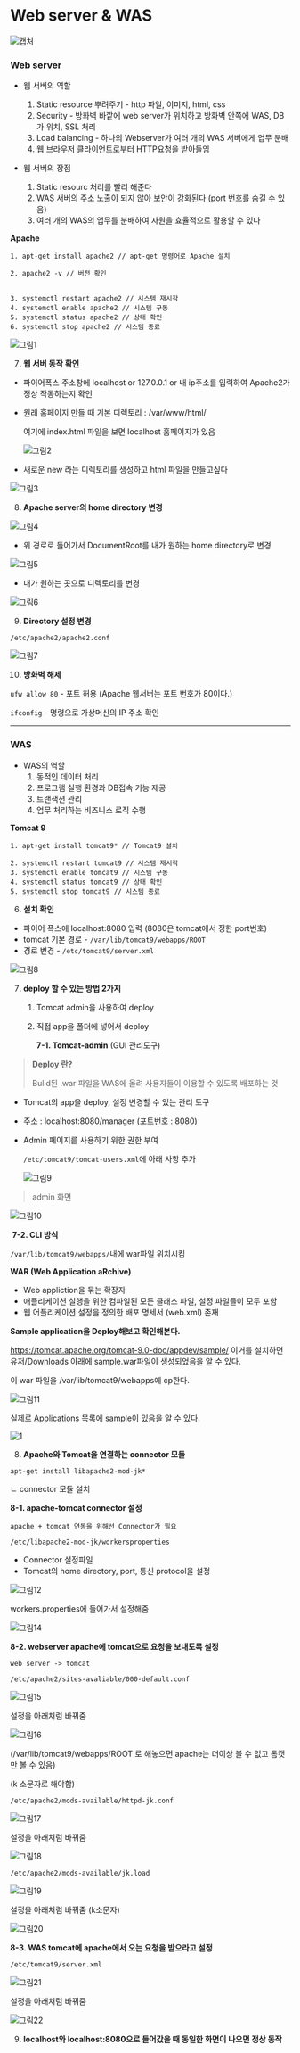 # Web server & WAS

![캡처](https://user-images.githubusercontent.com/63223374/86771402-1f85b700-c08d-11ea-8b6b-0b9926d59aa4.PNG)

### Web server

- 웹 서버의 역할
  1. Static resource 뿌려주기 - http 파일, 이미지, html, css
  2. Security - 방화벽 바깥에 web server가 위치하고 방화벽 안쪽에 WAS, DB가 위치,  SSL 처리
  3. Load balancing - 하나의 Webserver가 여러 개의 WAS 서버에게 업무 분배
  4. 웹 브라우저 클라이언트로부터 HTTP요청을 받아들임



- 웹 서버의 장점
  1.  Static resourc 처리를 빨리 해준다
  2. WAS 서버의 주소 노출이 되지 않아 보안이 강화된다 (port 번호를 숨길 수 있음)
  3. 여러 개의 WAS의 업무를 분배하여 자원을 효율적으로 활용할 수 있다



**Apache**

```
1. apt-get install apache2 // apt-get 명령어로 Apache 설치

2. apache2 -v // 버전 확인


3. systemctl restart apache2 // 시스템 재시작
4. systemctl enable apache2 // 시스템 구동
5. systemctl status apache2 // 상태 확인
6. systemctl stop apache2 // 시스템 종료 
```

![그림1](https://user-images.githubusercontent.com/63223374/86769265-d8e28d80-c089-11ea-8a27-03b880a5b128.png)



7. **웹 서버 동작 확인**

- 파이어폭스 주소창에 localhost or 127.0.0.1 or 내 ip주소를 입력하여 Apache2가 정상 작동하는지 확인

- 원래 홈페이지 만들 때 기본 디렉토리 : /var/www/html/

  여기에 index.html 파일을 보면 localhost 홈페이지가 있음

  ![그림2](https://user-images.githubusercontent.com/63223374/86769582-53131200-c08a-11ea-9132-738b72885376.png)

- 새로운 new 라는 디렉토리를 생성하고 html 파일을 만들고싶다

![그림3](https://user-images.githubusercontent.com/63223374/86769585-53aba880-c08a-11ea-9e6e-cb2f04dc2b11.png)



8. **Apache server의 home directory 변경**

![그림4](https://user-images.githubusercontent.com/63223374/86770086-1b589a00-c08b-11ea-9002-890e6335ba7b.png)

- 위 경로로 들어가서 DocumentRoot를 내가 원하는 home directory로 변경

![그림5](https://user-images.githubusercontent.com/63223374/86770156-33301e00-c08b-11ea-9be1-3bc102712d33.png)

- 내가 원하는 곳으로 디렉토리를 변경

![그림6](https://user-images.githubusercontent.com/63223374/86770159-34614b00-c08b-11ea-9c38-ad023faca81b.png)



9. **Directory 설정 변경**

`/etc/apache2/apache2.conf`

![그림7](https://user-images.githubusercontent.com/63223374/86770479-b94c6480-c08b-11ea-9946-0b265856e817.png)



10. **방화벽 해제**

`ufw allow 80` - 포트 허용 (Apache 웹서버는 포트 번호가 80이다.)

`ifconfig` - 명령으로 가상머신의 IP 주소 확인



<hr>

### WAS

- WAS의 역할
  1. 동적인 데이터 처리
  2. 프로그램 실행 환경과 DB접속 기능 제공
  3. 트랜잭션 관리
  4. 업무 처리하는 비즈니스 로직 수행



**Tomcat 9**

```
1. apt-get install tomcat9* // Tomcat9 설치

2. systemctl restart tomcat9 // 시스템 재시작
3. systemctl enable tomcat9 // 시스템 구동
4. systemctl status tomcat9 // 상태 확인
5. systemctl stop tomcat9 // 시스템 종료
```



6. **설치 확인**

- 파이어 폭스에 localhost:8080 입력 (8080은 tomcat에서 정한 port번호)
- tomcat 기본 경로 - `/var/lib/tomcat9/webapps/ROOT`
- 경로 변경 - `/etc/tomcat9/server.xml`

![그림8](https://user-images.githubusercontent.com/63223374/86772302-b141f400-c08e-11ea-9888-a0ad44959cab.png)



7. **deploy 할 수 있는 방법 2가지**

   1. Tomcat admin을 사용하여 deploy

   2. 직접 app을 폴더에 넣어서 deploy

      

      **7-1. Tomcat-admin** (GUI 관리도구)

>  **Deploy 란?**
>
> Bulid된 .war 파일을 WAS에 올려 사용자들이 이용할 수 있도록 배포하는 것

- Tomcat의 app을 deploy, 설정 변경할 수 있는 관리 도구

- 주소 : localhost:8080/manager (포트번호 : 8080)

- Admin 페이지를 사용하기 위한 권한 부여

  `/etc/tomcat9/tomcat-users.xml`에 아래 사항 추가

  ![그림9](https://user-images.githubusercontent.com/63223374/86773807-f23b0800-c090-11ea-9e44-1af604356c76.png)

> admin 화면

![그림10](https://user-images.githubusercontent.com/63223374/86774320-65dd1500-c091-11ea-9f3a-9bbe1f8cd9e4.png)



​			**7-2. CLI 방식**

`/var/lib/tomcat9/webapps/`내에 war파일 위치시킴



**WAR (Web Application aRchive)**

- Web appliction을 묶는 확장자
- 애플리케이션 실행을 위한 컴파일된 모든 클래스 파일, 설정 파일들이 모두 포함
- 웹 어플리케이션 설정을 정의한 배포 명세서 (web.xml) 존재



**Sample application을 Deploy해보고 확인해본다.**

https://tomcat.apache.org/tomcat-9.0-doc/appdev/sample/
이거를 설치하면 유저/Downloads 아래에 sample.war파일이 생성되었음을 알 수 있다.

이 war 파일을 /var/lib/tomcat9/webapps에 cp한다.

![그림11](https://user-images.githubusercontent.com/63223374/86776208-fcf69c80-c092-11ea-8290-650679b0e719.png)

실제로 Applications 목록에 sample이 있음을 알 수 있다.

![1](https://user-images.githubusercontent.com/63223374/86776503-3929fd00-c093-11ea-98c8-88c6f4ec757d.PNG)



8. **Apache와 Tomcat을 연결하는 connector 모듈**

`apt-get install libapache2-mod-jk*`

ㄴ connector 모듈 설치



**8-1. apache-tomcat connector 설정**

```
apache + tomcat 연동을 위해선 Connector가 필요
```



`/etc/libapache2-mod-jk/workersproperties` 

- Connector 설정파일
- Tomcat의 home directory, port, 통신 protocol을 설정

![그림12](https://user-images.githubusercontent.com/63223374/86777957-c4f05900-c094-11ea-9903-d18873284b40.png)

workers.properties에 들어가서 설정해줌

![그림14](https://user-images.githubusercontent.com/63223374/86778923-e867d380-c095-11ea-980f-19a8b5bdc781.png)



**8-2. webserver apache에 tomcat으로 요청을 보내도록 설정**

```
web server -> tomcat
```

`/etc/apache2/sites-avaliable/000-default.conf`

![그림15](https://user-images.githubusercontent.com/63223374/86782562-2bc44100-c09a-11ea-9176-3bf274797d02.png)

설정을 아래처럼 바꿔줌

![그림16](https://user-images.githubusercontent.com/63223374/86782566-2d8e0480-c09a-11ea-80b9-ea4333515745.png)

(/var/lib/tomcat9/webapps/ROOT 로 해놓으면 apache는 더이상 볼 수 없고 톰캣만 볼 수 있음)

(k 소문자로 해야함)



`/etc/apache2/mods-available/httpd-jk.conf`

![그림17](https://user-images.githubusercontent.com/63223374/86782742-6b8b2880-c09a-11ea-840e-8f97ba57ac69.png)

설정을 아래처럼 바꿔줌

![그림18](https://user-images.githubusercontent.com/63223374/86782746-6c23bf00-c09a-11ea-8374-60190990b8a6.png)



`/etc/apache2/mods-available/jk.load `

![그림19](https://user-images.githubusercontent.com/63223374/86782900-9c6b5d80-c09a-11ea-8844-c3b0a91cc010.png)

설정을 아래처럼 바꿔줌 (k소문자)

![그림20](https://user-images.githubusercontent.com/63223374/86782903-9d03f400-c09a-11ea-80f7-ea3fc602b4e3.png)



**8-3. WAS tomcat에 apache에서 오는 요청을 받으라고 설정**

```
/etc/tomcat9/server.xml 
```

![그림21](https://user-images.githubusercontent.com/63223374/86783118-dfc5cc00-c09a-11ea-9ae4-edb17fbbc1fd.png)

설정을 아래처럼 바꿔줌

![그림22](https://user-images.githubusercontent.com/63223374/86783121-e0f6f900-c09a-11ea-99b7-75573cb92c6d.png)



9. **localhost와 localhost:8080으로 들어갔을 때 동일한 화면이 나오면 정상 동작**
